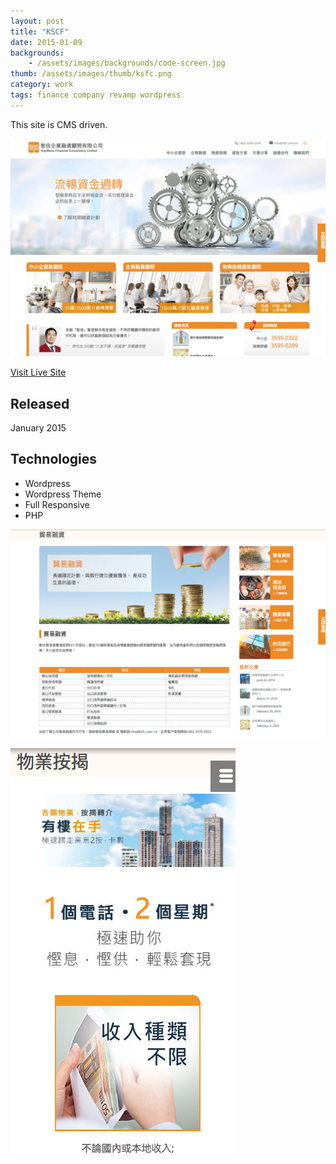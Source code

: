 ```yaml
---
layout: post
title: "KSCF"
date: 2015-01-09
backgrounds:
    - /assets/images/backgrounds/code-screen.jpg
thumb: /assets/images/thumb/ksfc.png
category: work
tags: finance company revamp wordpress
---
```


This site is CMS driven.

![ksfc](/assets/images/blog/ksfc-home.png)

[Visit Live Site](http://www.ksfc.com.hk)

## Released
January 2015

## Technologies
- Wordpress
- Wordpress Theme
- Full Responsive
- PHP

![ksfc](/assets/images/blog/ksfc-page.png)

![ksfc](/assets/images/blog/ksfc-mobile.png)
